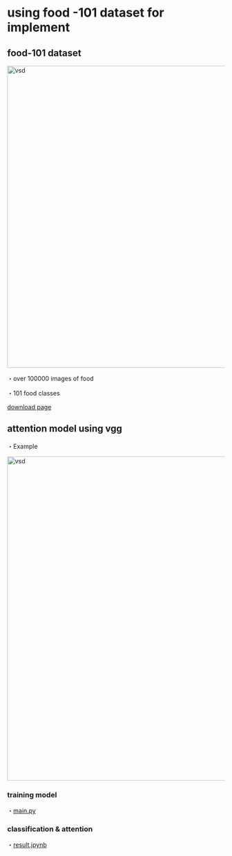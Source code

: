 # using food -101 dataset for implement

## food-101 dataset

<img width="699" alt="vsd" src="https://user-images.githubusercontent.com/38309191/55005578-98d7d280-501f-11e9-91d2-194615bf8d54.png">

・over 100000 images of food  

・101 food classes

[download page](https://www.vision.ee.ethz.ch/datasets_extra/food-101/)

## attention model using vgg

・Example　　


<img width="750" alt="vsd" src="https://user-images.githubusercontent.com/38309191/55607161-67e16580-57b6-11e9-9f4a-ef64c7738c76.png">


### training model  

・[main.py](https://github.com/t-koba-96/food-101/blob/master/main.py)

### classification & attention  

・[result.jpynb](https://github.com/t-koba-96/food-101/blob/master/result.ipynb)  
